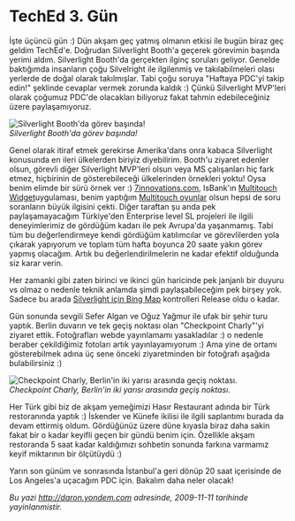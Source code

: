 # TechEd 3. Gün 

İşte üçüncü gün :) Dün akşam geç yatmış olmanın etkisi ile bugün biraz
geç geldim TechEd'e. Doğrudan Silverlight Booth'a geçerek görevimin
başında yerimi aldım. Silverlight Booth'da gerçekten ilginç soruları
geliyor. Genelde baktığımda insanların çoğu Silvelright ile ilgilenmiş
ve takılabilmeleri olası yerlerde de doğal olarak takılmışlar. Tabi çoğu
soruya "Haftaya PDC'yi takip edin!" şeklinde cevaplar vermek zorunda
kaldık :) Çünkü Silverlight MVP'leri olarak çoğumuz PDC'de olacakları
biliyoruz fakat tahmin edebileceğiniz üzere paylaşamıyoruz.

![Silverlight Booth'da görev
başında!](../media/TechEd_3_Gun/11112009_1.jpg)\
*Silverlight Booth'da görev başında!*

Genel olarak itiraf etmek gerekirse Amerika'dans onra kabaca Silverlight
konusunda en ileri ülkelerden biriyiz diyebilirim. Booth'u ziyaret
edenler olsun, görevli diğer Silverlight MVP'leri olsun veya MS
çalışanları hiç fark etmez, hiçbirinin de gösterebileceği ülkelerinden
örnekleri yoktu! Oysa benim elimde bir sürü örnek ver :)
[7innovations.com](http://www.7innvations.com), IsBank'ın [Multitouch
Widget](http://www.isteyatirim.com.tr/AnaSayfa/Default.aspx)uygulaması,
benim yaptığım [Multitouch
oyunlar](http://daron.yondem.com/multitouchgame/) olsun hepsi de soru
soranların büyük ilgisini çekti. Diğer taraftan şu anda pek
paylaşamayacağım Türkiye'den Enterprise level SL projeleri ile ilgili
deneyimlerimiz de gördüğüm kadarı ile pek Avrupa'da yaşanmamış. Tabi tüm
bu değerlendirmeye kendi gördüğüm katılımcılar ve görevlilerden yola
çıkarak yapıyorum ve toplam tüm hafta boyunca 20 saate yakın görev
yapmış olacağım. Artık bu değerlendirilmelerin ne kadar efektif
olduğunda siz karar verin.

Her zamanki gibi zaten birinci ve ikinci gün haricinde pek janjanlı bir
duyuru vs olmaz o nedenle teknik anlamda şimdi paylaşabileceğim pek
birşey yok. Sadece bu arada [Silverlight için Bing
Map](http://tinyurl.com/yzlamko) kontrolleri Release oldu o kadar.

Gün sonunda sevgili Sefer Algan ve Oğuz Yağmur ile ufak bir şehir turu
yaptık. Berlin duvarın ve tek geçiş noktası olan "Checkpoint Charly"'yi
ziyaret ettik. Fotoğrafları webde yayınlamamı yasakladılar :) o nedenle
beraber çekildiğimiz fotoları artık yayınlayamıyorum :) Ama yine de
ortamı gösterebilmek adına üç sene önceki ziyaretminden bir fotoğrafı
aşağıda bulabilirsiniz :)

![Checkpoint Charly, Berlin'in iki yarısı arasında geçiş
noktası.](../media/TechEd_3_Gun/11112009_2.jpg)\
*Checkpoint Charly, Berlin'in iki yarısı arasında geçiş noktası.*

Her Türk gibi biz de akşam yemeğimizi Hasır Restaurant adında bir Türk
restoranında yaptık :) İskender ve Künefe ikilisi ile ilgili saplantımı
burada da devam ettirmiş oldum. Gördüğünüz üzere düne kıyasla biraz daha
sakin fakat bir o kadar keyifli geçen bir gündü benim için. Özellikle
akşam restoranda 5 saat kadar kaldığımızı sohbetin sonunda farkına
varmamız keyif miktarının bir ölçütüydü :)

Yarın son günüm ve sonrasında İstanbul'a geri dönüp 20 saat içerisinde
de Los Angeles'a uçacağım PDC için. Bakalım daha neler olacak!


*Bu yazi http://daron.yondem.com adresinde, 2009-11-11 tarihinde yayinlanmistir.*